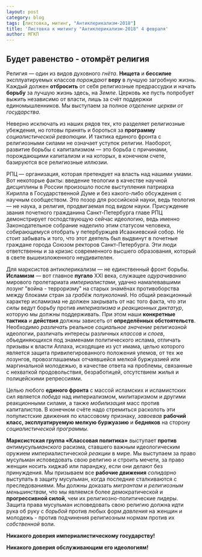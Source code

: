 ```yaml
---
layout: post
category: blog
tags: [листовка, митинг, "Антиклерикализм-2018"]
title: 'Листовка к митингу "Антиклерикализм-2018" 4 февраля'
author: МГКП
---
```


## Будет равенство - отомрёт религия

Религия  —  один из видов духовного *гнёта*. **Нищета** и **бессилие** эксплуатируемых классов *порождают* **веру** в лучшую загробную жизнь. Каждый должен **отбросить** от себя религиозные предрассудки и начать **борьбу** за лучшую жизнь здесь, на *Земле*. Церковь же пусть попробует выжить независимо от власти, лишь за счёт поддержки единомышленников. Мы выступаем за полное *отделение церкви от государства*.

Неверно исключать из наших рядов тех, кто разделяет религиозные убеждения, но готовы принять и бороться за **программу** *социалистической революции*. И тактика единого фронта с религиозными силами не означает уступок религии. Наоборот, развитие борьбы с капитализмом — это борьба с причинами, порождающими капитализм и на которых, в конечном счете, базируются все религиозные иллюзии.

РПЦ — организация, которая претендует на власть над нашими умами. Вот некоторые факты: введение теологии в качестве научной дисциплины в России произошло после выступления патриарха Кирилла в Государственной Думе и без какого-либо обсуждения с научным сообществом. Это позор для российской науки, ведь теология — не наука, а религия, продвигаемая под видом науки. Присуждение звания почетного гражданина Санкт-Петербурга главе РПЦ демонстрирует господствующую сейчас идеологию, ведь именно Законодательное собрание наделило этим статусом человека, собирающемуся отобрать у петербуржцев Исаакиевский собор. Не стоит забывать и того, что этот деятель был выдвинут в почетные граждане города Союзом ректоров Санкт-Петербурга. Эти люди ответственны и за кризис современного высшего образования, который в свете вышеизложенного неудивителен.

Для марксистов антиклерикализм — не единственный фронт борьбы. **Исламизм** — вот главное **пугало** XXI века, служащее *одурачиванию* мирового пролетариата *империалистами*, удачно намалевавшими лозунг "война - терроризму" на старых знамёнах противоборства между блоками стран за *грабёж полуколоний*. Но общий реакционный характер исламизма не должен закрывать от нас того факта, что эти *силы* ведут борьбу против *империализма* и *реакционных диктатур*, которую мы должны поддерживать. При этом наши **конкретные тактика** и **действия** должны зависеть от **определённых обстоятельств**. Необходимо *различать* реальное *социальное значение* религиозной идеологии, различать интересы различных *классов* и *слоев*, объединяющихся под знаменами политического ислама, отличать призывы к власти Аллаха, исходящие из уст имама, целью которого является защита привилегированного положения улемов, от тех же лозунгов, провозглашаемых отчаявшейся мелкой буржуазией или маргинальной молодежью, в качестве ответа на проблемы, связанные с нехваткой продовольствия, безработицей, отсутствием жилья и полицейскими репрессиями.

Целью любого **единого фронта** с массой исламских и исламистских сил является *победа* над империализмом, милитаризмом и другими реакционными силами, а также *мобилизация* масс против капиталистов. В конечном счёте надо стремиться расколоть эти популистские движения по классовому признаку, *завоевав* **рабочий класс, эксплуатируемую мелкую буржуазию** и **бедняков** на сторону *социалистической программы*.

**Марксистская группа «Классовая политика»** выступает **против** *антимусульманского* расизма, ставшего важным идеологическим оружием империалистической *реакции* в мире. Мы выступаем за право мусульман исповедовать свою религию и строить мечети, за право женщин носить хиджаб или паранджу, если они делают без принуждения. Мы призываем все **рабочие движения** *солидарно* выступать в защиту мусульман, когда последние сталкиваются с преследованиями. Мы должны доказать *мигрантам* и *религиозным меньшинствам*, что мы являемся более демократической и **прогрессивной силой**, чем их религиозно-политические лидеры. Защита права мусульман исповедовать свою религию должна идти рука об руку с *борьбой* против любых форм *давления* на женщин и молодежь - против подчинения религиозным нормам против их *собственной* воли.

**Никакого доверия империалистическому государству!**

**Никакого доверия обслуживающим его идеологиям!**